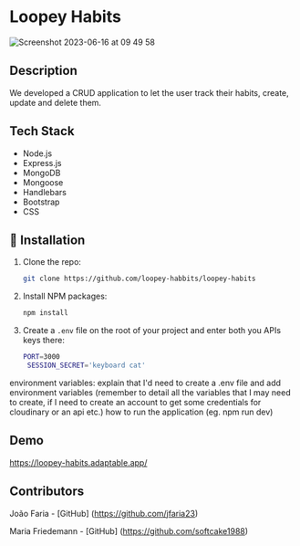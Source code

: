 # Loopey Habits

![Screenshot 2023-06-16 at 09 49 58](https://github.com/loopey-habbits/loopey-habits/assets/127213868/f32292f3-9e4a-420d-8cc2-3f990d759ff1)

## Description

We developed a CRUD application to let the user track their habits, create, update and delete them.

## Tech Stack

- Node.js
- Express.js
- MongoDB
- Mongoose
- Handlebars
- Bootstrap
- CSS

## 🚀 Installation

1. Clone the repo:

   ```sh
   git clone https://github.com/loopey-habbits/loopey-habits
   ```

2. Install NPM packages:

   ```sh
   npm install
   ```

3. Create a `.env` file on the root of your project and enter both you APIs keys there:

   ```sh
   PORT=3000
    SESSION_SECRET='keyboard cat'
   ```

environment variables: explain that I'd need to create a .env file and add environment variables (remember to detail all the variables that I may need to create, if I need to create an account to get some credentials for cloudinary or an api etc.)
how to run the application (eg. npm run dev)

## Demo

https://loopey-habits.adaptable.app/

## Contributors

João Faria - [GitHub] (https://github.com/jfaria23)

Maria Friedemann - [GitHub] (https://github.com/softcake1988)
